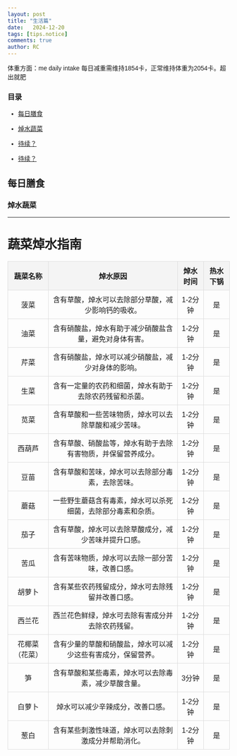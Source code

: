 ```yaml
---
layout: post
title: "生活篇"
date:   2024-12-20
tags: [tips.notice]
comments: true
author: RC
---
```

体重方面：me daily intake 每日减重需维持1854卡，正常维持体重为2054卡。超出就肥
<!-- more -->

### 目录

- [每日膳食](#每日膳食)
  
- [焯水蔬菜](#焯水蔬菜)
- [待续？](#待续)
- [待续？](#待续)


## 每日膳食


### 焯水蔬菜

***

<!DOCTYPE html>
<html lang="zh-CN">
<head>
    <meta charset="UTF-8">
    <meta name="viewport" content="width=device-width, initial-scale=1.0">
    <title>蔬菜焯水指南</title>
    <style>
        body {
            font-family: Arial, sans-serif;
            margin: 20px;
        }
        table {
            width: 100%;
            border-collapse: collapse;
            margin-top: 20px;
        }
        th, td {
            border: 1px solid #ddd;
            padding: 8px;
            text-align: center;
        }
        th {
            background-color: #f4f4f4;
            font-weight: bold;
        }
    </style>
</head>
<body>
    <h1>蔬菜焯水指南</h1>
    <table>
        <thead>
            <tr>
                <th>蔬菜名称</th>
                <th>焯水原因</th>
                <th>焯水时间</th>
                <th>热水下锅</th>
            </tr>
        </thead>
        <tbody>
            <tr>
                <td>菠菜</td>
                <td>含有草酸，焯水可以去除部分草酸，减少影响钙的吸收。</td>
                <td>1-2分钟</td>
                <td>是</td>
            </tr>
            <tr>
                <td>油菜</td>
                <td>含有硝酸盐，焯水有助于减少硝酸盐含量，避免对身体有害。</td>
                <td>1-2分钟</td>
                <td>是</td>
            </tr>
            <tr>
                <td>芹菜</td>
                <td>含有硝酸盐，焯水可以减少硝酸盐，减少对身体的影响。</td>
                <td>1-2分钟</td>
                <td>是</td>
            </tr>
            <tr>
                <td>生菜</td>
                <td>含有一定量的农药和细菌，焯水有助于去除农药残留和杀菌。</td>
                <td>1-2分钟</td>
                <td>是</td>
            </tr>
            <tr>
                <td>苋菜</td>
                <td>含有草酸和一些苦味物质，焯水可以去除草酸和减少苦味。</td>
                <td>1-2分钟</td>
                <td>是</td>
            </tr>
            <tr>
                <td>西葫芦</td>
                <td>含有草酸、硝酸盐等，焯水有助于去除有害物质，并保留营养成分。</td>
                <td>1-2分钟</td>
                <td>是</td>
            </tr>
            <tr>
                <td>豆苗</td>
                <td>含有草酸和苦味，焯水可以去除部分毒素，去除苦味。</td>
                <td>1-2分钟</td>
                <td>是</td>
            </tr>
            <tr>
                <td>蘑菇</td>
                <td>一些野生蘑菇含有毒素，焯水可以杀死细菌，去除部分毒素和杂质。</td>
                <td>1-2分钟</td>
                <td>是</td>
            </tr>
            <tr>
                <td>茄子</td>
                <td>含有草酸，焯水可以去除草酸成分，减少苦味并提升口感。</td>
                <td>1-2分钟</td>
                <td>是</td>
            </tr>
            <tr>
                <td>苦瓜</td>
                <td>含有苦味物质，焯水可以去除一部分苦味，改善口感。</td>
                <td>1-2分钟</td>
                <td>是</td>
            </tr>
            <tr>
                <td>胡萝卜</td>
                <td>含有某些农药残留成分，焯水可去除残留并改善口感。</td>
                <td>1-2分钟</td>
                <td>是</td>
            </tr>
            <tr>
                <td>西兰花</td>
                <td>西兰花色鲜绿，焯水可去除有害成分并去除农药残留。</td>
                <td>1-2分钟</td>
                <td>是</td>
            </tr>
            <tr>
                <td>花椰菜（花菜）</td>
                <td>含有少量的草酸和硝酸盐，焯水可以减少这些有害成分，保留营养。</td>
                <td>1-2分钟</td>
                <td>是</td>
            </tr>
            <tr>
                <td>笋</td>
                <td>含有草酸和某些毒素，焯水可以去除毒素，减少草酸含量。</td>
                <td>3分钟</td>
                <td>是</td>
            </tr>
            <tr>
                <td>白萝卜</td>
                <td>焯水可以减少辛辣成分，改善口感。</td>
                <td>1-2分钟</td>
                <td>是</td>
            </tr>
            <tr>
                <td>葱白</td>
                <td>含有某些刺激性味道，焯水可以去除刺激成分并帮助消化。</td>
                <td>1-2分钟</td>
                <td>是</td>
            </tr>
        </tbody>
    </table>
</body>
</html>

